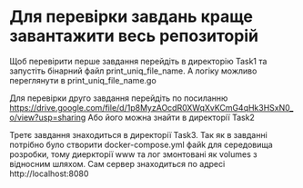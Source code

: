 # Для перевірки завдань краще завантажити весь репозиторій 

Щоб перевірити перше завдання перейдіть в директорію Task1 та запустіть бінарний файл print_uniq_file_name. А логіку можливо переглянути в print_uniq_file_name.go 

Для перевірки друго завдання перейдіть по посиланню
https://drive.google.com/file/d/1p8MyzAOcdR0XWqXvKCmG4qHk3HSxN0_o/view?usp=sharing
Або його можна знайти в директорії Task2

Третє завдання знаходиться в директорії Task3. Так як в завданні потрібно було створити docker-compose.yml файk для середовища розробки, тому диеркторії www та лог змонтовані як volumes з відносним шляхом. Сам сервер знаходиться по адресі http://localhost:8080